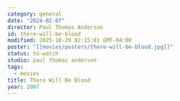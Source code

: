 ```yaml
---
category: general
date: "2024-02-07"
director: Paul Thomas Anderson
id: there-will-be-blood
modified: 2025-10-29 02:15:01 GMT-04:00
poster: "[[movies/posters/there-will-be-blood.jpg]]"
status: to-watch
studio: paul thomas anderson
tags:
  - movies
title: There Will Be Blood
year: 2007
---
```

